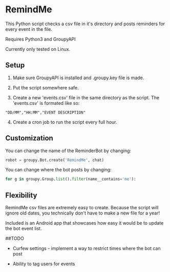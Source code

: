 # RemindMe
This Python script checks a csv file in it's directory and posts reminders for every event in the file.

Requires Python3 and GroupyAPI

Currently only tested on Linux.

## Setup
1. Make sure GroupyAPI is installed and .groupy.key file is made.

2. Put the script somewhere safe.

3. Create a new 'events.csv' file in the same directory as the script.
The 'events.csv' is formated like so:
```
"DD/MM","HH:MM","EVENT DESCRIPTION"
```
4. Create a cron job to run the script every full hour.

## Customization

You can change the name of the ReminderBot by changing:
```python
robot = groupy.Bot.create('RemindMe', chat)
```

You can change where the bot posts by changing:
```python
for g in groupy.Group.list().filter(name__contains='me'):
```

## Flexibility
RemindMe csv files are extremely easy to create. Because the script will ignore old dates, you technically don't have to make a new file for a year!

Included is an Android app that showcases how easy it would be to update the bot event list.

##TODO

- Curfew settings - implement a way to restrict times where the bot can post

- Ability to tag users for events
